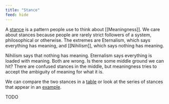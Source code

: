 ```yaml
---
title: "Stance"
feed: hide
---
```


A [stance](https://meaningness.com/stances-nature-toc) is a pattern people use to think about [[Meaningness]]. We care about stances because people are rarely strict followers of a system, philosophical or otherwise. The extremes are Eternalism, which says everything has meaning, and [[Nihilism]], which says nothing has meaning.

Nihilism says that nothing has meaning. Eternalism says everything is loaded with meaning. Both are wrong. Is there some middle ground we can hit? There are confused stances in the middle, but meaningness tries to accept the ambiguity of meaning for what it is. 

We can compare the two stances in a [table](https://meaningness.com/all-dimensions-schematic-overview) or look at the series of stances that appear in an [example](https://meaningness.com/stances-are-unstable). 

TODO